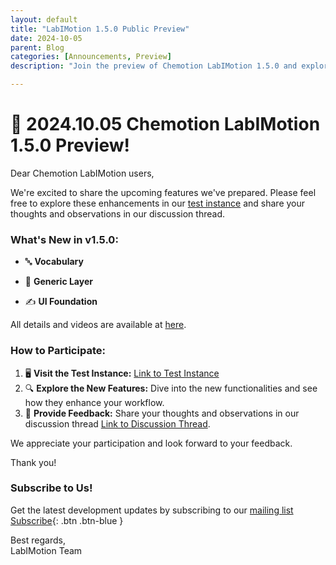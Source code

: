 ```yaml
---
layout: default
title: "LabIMotion 1.5.0 Public Preview"
date: 2024-10-05
parent: Blog
categories: [Announcements, Preview]
description: "Join the preview of Chemotion LabIMotion 1.5.0 and explore exciting new features including vocabulary enhancements, generic layer support, and UI foundation improvements."

---
```


# 🎉 2024.10.05 Chemotion LabIMotion 1.5.0 Preview!

Dear Chemotion LabIMotion users,

We're excited to share the upcoming features we've prepared. Please feel free to explore these enhancements in our [test instance](https://labimotion-stage.ibcs.kit.edu/home) and share your thoughts and observations in our discussion thread.

### What's New in v1.5.0:

* 🔤 **Vocabulary**

* 🧱 **Generic Layer**

* ✍️ **UI Foundation**

All details and videos are available at [here](https://github.com/LabIMotion/labimotion/discussions/37).

### How to Participate:
1. 🖥️ **Visit the Test Instance:** [Link to Test Instance](https://labimotion-stage.ibcs.kit.edu/home)
2. 🔍 **Explore the New Features:** Dive into the new functionalities and see how they enhance your workflow.
3. 💬 **Provide Feedback:** Share your thoughts and observations in our discussion thread [Link to Discussion Thread](https://github.com/LabIMotion/labimotion/discussions/29).

We appreciate your participation and look forward to your feedback.

Thank you!

### Subscribe to Us!

Get the latest development updates by subscribing to our [mailing list](https://www.lists.kit.edu/sympa/subscribe/labimotion-users) [<i class="bi bi-envelope-at"></i> Subscribe](https://www.lists.kit.edu/sympa/subscribe/labimotion-users){: .btn .btn-blue }

Best regards,<br>
LabIMotion Team
